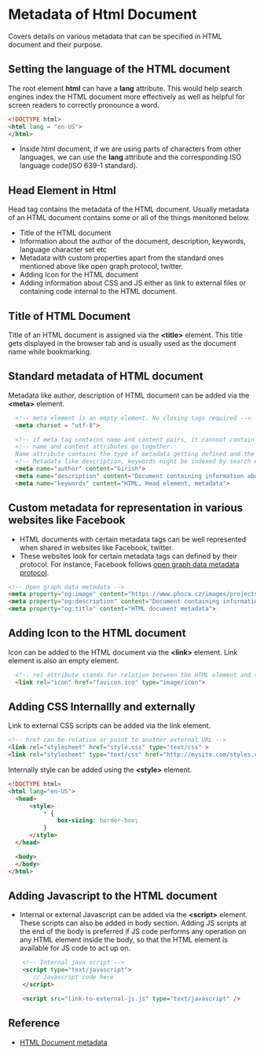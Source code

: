 # Metadata of Html Document
Covers details on various metadata that can be specified in HTML document and their purpose.

## Setting the language of the HTML document
The root element **html** can have a **lang** attribute. This would help search engines index the HTML document more effectively as well as helpful for screen readers to correctly pronounce a word.
```HTML
<!DOCTYPE html>
<html lang = "en-US">
</html>
```
* Inside html document, if we are using parts of characters from other languages, we can use the **lang** attribute and the corresponding ISO language code(ISO 639-1 standard).

## Head Element in Html
Head tag contains the metadata of the HTML document. Usually metadata of an HTML document contains some or all of the things menitoned below.

* Title of the HTML document
* Information about the author of the document, description, keywords, language character set etc
* Metadata with custom properties apart from the standard ones mentioned above like open graph protocol, twitter. 
* Adding Icon for the HTML document
* Adding information about CSS and JS either as link to external files or containing code internal to the HTML document.

## Title of HTML Document
 Title of an HTML document is assigned via the **&lt;title&gt;** element. This title gets displayed in the browser tab and is usually used as the document name while bookmarking.

## Standard metadata of HTML document 
Metadata like author, description of HTML document can be added via the **&lt;meta&gt;** element.  
```HTML
  <!-- meta element is an empty element. No closing tags required -->
  <meta charset = "utf-8">

  <!-- if meta tag contains name and content pairs, it cannnot contain other attributes like charset, lang etc -->
  <!-- name and content attributes go together.
  Name attribute contains the type of metadata getting defined and the content attribute contains the value for the metadata mentioned in the name attribute. -->
  <!-- Metadata like description, keywords might be indexed by search engines. So its helpful to set these metadata-->
  <meta name="author" content="Girish">
  <meta name="description" content="Document containing information about specifying metadata in HTML documents">
  <meta name="keywords" content="HTML, Head element, metadata">
```

## Custom metadata for representation in various websites like Facebook
* HTML documents with certain metadata tags can be well represented when shared in websites like Facebook, twitter.
* These websites look for certain metadata tags can defined by their protocol. For instance, Facebook follows [open graph data metadata protocol](https://developers.facebook.com/docs/sharing/webmasters/).
```HTML
<!-- Open graph data metadata -->
<meta property="og:image" content="https://www.phoca.cz/images/projects/phoca-favicon-r.svg">
<meta property="og:description" content="Document containing information about specifying metadata in HTML documents">
<meta property="og:title" content="HTML document metadata">
```

## Adding Icon to the HTML document
Icon can be added to the HTML document via the **&lt;link&gt;** element. Link element is also an empty element.
```HTML
  <!-- rel attribute stands for relation between the HTML element and the href attribute. href stands for hypertext reference. This attribute contains the source file used by the HTML element-->
  <link rel="icon" href="favicon.ico" type="image/icon">
```

## Adding CSS Internallly and externally
Link to external CSS scripts can be added via the link element.
```HTML
<!-- href can be relative or point to another external URL -->
<link rel="stylesheet" href="style.css" type="text/css" >
<link rel="stylesheet" type="text/css" href="http://mysite.com/styles.css">
```
Internally style can be added using the **&lt;style&gt;** element.
```HTML
<!DOCTYPE html>
<html lang="en-US">
  <head>
      <style>
          * {
              box-sizing: border-box;
          }
      </style>
  </head>

  <body>
  </body>
</html>
```

## Adding Javascript to the HTML document
* Internal or external Javascript can be added via the **&lt;script&gt;** element. These scripts can also be added in body section. Adding JS scripts at the end of the body is preferred if JS code performs any operation on any HTML element inside the body, so that the HTML element is available for JS code to act up on.

```HTML
    <!-- Internal java script -->
    <script type="text/javascript">
       // Javascript code here 
    </script>

    <script src="link-to-external-js.js" type="text/javascript" />
``` 

## Reference
* [HTML Document metadata](https://developer.mozilla.org/en-US/docs/Learn/HTML/Introduction_to_HTML/The_head_metadata_in_HTML)